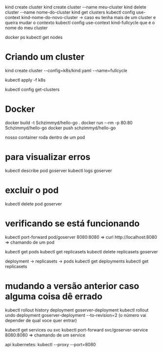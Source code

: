 kind create cluster
kind create cluster --name meu-cluster
kind delete cluster --name nome-do-cluster
kind get clusters
kubectl config use-context kind-nome-do-novo-cluster -> caso eu tenha mais de um cluster e queira mudar o contexto
kubectl config use-context kind-fullcycle que é o nome do meu cluster

docker ps
kubectl get nodes

# Criando um cluster
kind create cluster --config=k8s/kind.yaml --name=fullcycle


kubectl apply -f k8s

kubectl config get-clusters

# Docker
docker build -t Schzimmyd/hello-go .
docker run --rm -p 80:80 Schzimmyd/hello-go
docker push schzimmyd/hello-go

nosso container roda dentro de um pod

# para visualizar erros
kubectl describe pod goserver
kubectl logs goserver

# excluir o pod
kubectl delete pod goserver

# verificando se está funcionando
kubectl port-forward pod/goserver 8080:8080 => curl http://localhost:8080 => chamando de um pod


kubectl get pods
kubectl get replicasets
kubectl delete replicasets goserver



deployment -> replicasets -> pods
kubectl get deployments
kubectl get replicasets


# mudando a versão anterior caso alguma coisa dê errado
kubectl rollout history deployment goserver-deployment
kubectl rollout undo deployment goserver-deployment --to-revision=2 (o número vai depender de qual voce quer entrar)

kubectl get services ou svc 
kubectl port-forward svc/goserver-service 8080:8080 => chamando de um service


api kubernetes:
kubectl --proxy --port=8080